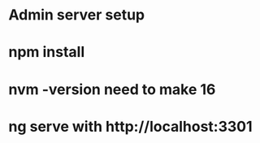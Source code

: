 # Admin server setup 
# npm install
# nvm -version need to make 16 
# ng serve with http://localhost:3301